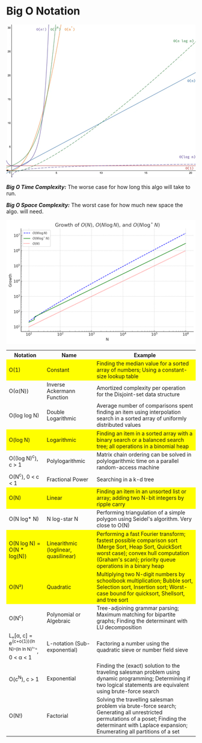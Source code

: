 # Big O Notation

<img src="images/bigOgraph.jpg" alt="bigOcomparison" width="800"/>

**_Big O Time Complexity:_** The worse case for how long this algo will take to run.

**_Big O Space Complexity:_** The worst case for how much new space the algo. will need.

<img src="images/bigOcomparison_2.jpg" alt="bigOcomparison_2" width="800"/>

<table>
  <tr>
    <th>Notation</th>
    <th>Name</th>
    <th>Example</th>
  </tr>
  <tr style="background-color: yellow;">
    <td>O(1)</td>
    <td>Constant</td>
    <td>Finding the median value for a sorted array of numbers; Using a constant-size lookup table</td>
  </tr>
  <tr>
    <td>O(α(N))</td>
    <td>Inverse Ackermann Function</td>
    <td>Amortized complexity per operation for the Disjoint-set data structure</td>
  </tr>
  <tr>
    <td>O(log log N)</td>
    <td>Double Logarithmic</td>
    <td>Average number of comparisons spent finding an item using interpolation search in a sorted array of uniformly distributed values</td>
  </tr>
  <tr style="background-color: yellow;">
    <td>O(log N)</td>
    <td>Logarithmic</td>
    <td>Finding an item in a sorted array with a binary search or a balanced search tree; all operations in a binomial heap</td>
  </tr>
  <tr>
    <td>O((log N)<sup>c</sup>), c > 1</td>
    <td>Polylogarithmic</td>
    <td>Matrix chain ordering can be solved in polylogarithmic time on a parallel random-access machine</td>
  </tr>
  <tr>
    <td>O(N<sup>c</sup>), 0 < c < 1</td>
    <td>Fractional Power</td>
    <td>Searching in a k-d tree</td>
  </tr>
  <tr style="background-color: yellow;">
    <td>O(N)</td>
    <td>Linear</td>
    <td>Finding an item in an unsorted list or array; adding two N-bit integers by ripple carry</td>
  </tr>
  <tr>
    <td>O(N log* N)</td>
    <td>N log-star N</td>
    <td>Performing triangulation of a simple polygon using Seidel's algorithm. Very close to O(N)</td>
  </tr>
  <tr style="background-color: yellow;">
    <td>O(N log N) = O(N * log(N))</td>
    <td>Linearithmic (loglinear, quasilinear)</td>
    <td>Performing a fast Fourier transform; fastest possible comparison sort (Merge Sort, Heap Sort, QuickSort worst case); convex hull computation (Graham's scan); priority queue operations in a binary heap</td>
  </tr>
  <tr style="background-color: yellow;">
    <td>O(N²)</td>
    <td>Quadratic</td>
    <td>Multiplying two N-digit numbers by schoolbook multiplication; Bubble sort, Selection sort, Insertion sort; Worst-case bound for quicksort, Shellsort, and tree sort</td>
  </tr>
  <tr>
    <td>O(N<sup>c</sup>)</td>
    <td>Polynomial or Algebraic</td>
    <td>Tree-adjoining grammar parsing; Maximum matching for bipartite graphs; Finding the determinant with LU decomposition</td>
  </tr>
  <tr>
    <td>Lₙ[α, c] = e<sup>(c+o(1))(ln N)ᵅ(ln ln N)¹⁻ᵅ</sup>, 0 < α < 1</td>
    <td>L-notation (Sub-exponential)</td>
    <td>Factoring a number using the quadratic sieve or number field sieve</td>
  </tr>
  <tr>
    <td>O(c<sup>N</sup>), c > 1</td>
    <td>Exponential</td>
    <td>Finding the (exact) solution to the traveling salesman problem using dynamic programming; Determining if two logical statements are equivalent using brute-force search</td>
  </tr>
  <tr>
    <td>O(N!)</td>
    <td>Factorial</td>
    <td>Solving the travelling salesman problem via brute-force search; Generating all unrestricted permutations of a poset; Finding the determinant with Laplace expansion; Enumerating all partitions of a set</td>
  </tr>
</table>
